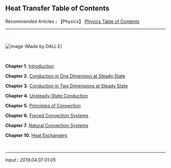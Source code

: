 ## **Heat Transfer Table of Contents**

Recommended Articles **:** 【Physics】 [Physics Table of Contents](https://jb243.github.io/pages/725)

---

<br>

![image](https://github.com/JB243/jb243.github.io/assets/55747737/419fdaa4-e94a-4a0d-9bab-ab84f57d2415)
(Made by DALL·E)

<br>

**Chapter 1.** [Introduction](https://jb243.github.io/pages/97)

**Chapter 2.** [Conduction in One Dimension at Steady State](https://jb243.github.io/pages/109)

**Chapter 3.** [Conduction in Two Dimensions at Steady State](https://jb243.github.io/pages/115)

**Chapter 4.** [Unsteady-State Conduction](https://jb243.github.io/pages/116)

**Chapter 5.** [Principles of Convection](https://jb243.github.io/pages/122)

**Chapter 6.** [Forced Convection Systems](https://jb243.github.io/pages/124)

**Chapter 7.** [Natural Convection Systems](https://jb243.github.io/pages/125)

**Chapter 10.** [Heat Exchangers](https://jb243.github.io/pages/127)

<br>

---

_Input **:** 2019.04.07 01:05_
